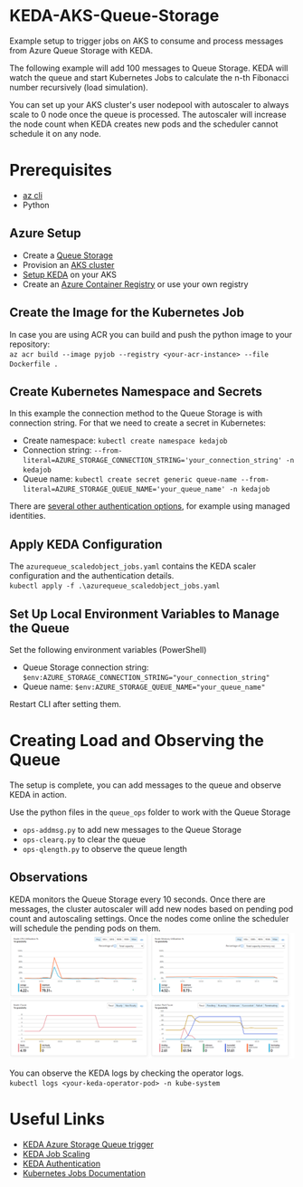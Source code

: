 # KEDA-AKS-Queue-Storage
Example setup to trigger jobs on AKS to consume and process messages from Azure Queue Storage with KEDA.  
  
The following example will add 100 messages to Queue Storage. KEDA will watch the queue and start Kubernetes Jobs to calculate the n-th Fibonacci number recursively (load simulation).

You can set up your AKS cluster's user nodepool with autoscaler to always scale to 0 node once the queue is processed. The autoscaler will increase the node count when KEDA creates new pods and the scheduler cannot schedule it on any node.

# Prerequisites
- [az cli](https://learn.microsoft.com/en-us/cli/azure/install-azure-cli)  
- Python
## Azure Setup
- Create a [Queue Storage](https://learn.microsoft.com/en-us/azure/storage/queues/storage-quickstart-queues-portal)
- Provision an [AKS cluster](https://learn.microsoft.com/en-us/azure/aks/learn/quick-kubernetes-deploy-cli)
- [Setup KEDA](https://learn.microsoft.com/en-us/azure/aks/keda-deploy-add-on-cli) on your AKS
- Create an [Azure Container Registry](https://learn.microsoft.com/en-us/azure/container-registry/container-registry-get-started-portal?tabs=azure-cli) or use your own registry

## Create the Image for the Kubernetes Job
In case you are using ACR you can build and push the python image to your repository:  
`az acr build --image pyjob --registry <your-acr-instance> --file Dockerfile .
` 

## Create Kubernetes Namespace and Secrets
In this example the connection method to the Queue Storage is with connection string. For that we need to create a secret in Kubernetes:  
- Create namespace: `kubectl create namespace kedajob` 
- Connection string: `--from-literal=AZURE_STORAGE_CONNECTION_STRING='your_connection_string' -n kedajob`  
- Queue name: `kubectl create secret generic queue-name --from-literal=AZURE_STORAGE_QUEUE_NAME='your_queue_name' -n kedajob`

There are [several other authentication options](https://keda.sh/docs/2.11/concepts/authentication), for example using managed identities.

## Apply KEDA Configuration
The `azurequeue_scaledobject_jobs.yaml` contains the KEDA scaler configuration and the authentication details.  
`kubectl apply -f .\azurequeue_scaledobject_jobs.yaml`


## Set Up Local Environment Variables to Manage the Queue
Set the following environment variables (PowerShell)  
- Queue Storage connection string: `$env:AZURE_STORAGE_CONNECTION_STRING="your_connection_string"`
- Queue name: `$env:AZURE_STORAGE_QUEUE_NAME="your_queue_name"`

Restart CLI after setting them.

# Creating Load and Observing the Queue
The setup is complete, you can add messages to the queue and observe KEDA in action. 
  
Use the python files in the `queue_ops` folder to work with the Queue Storage
- `ops-addmsg.py` to add new messages to the Queue Storage
- `ops-clearq.py` to clear the queue
- `ops-qlength.py` to observe the queue length

## Observations
KEDA monitors the Queue Storage every 10 seconds. Once there are messages, the cluster autoscaler will add new nodes based on pending pod count and autoscaling settings. Once the nodes come online the scheduler will schedule the pending pods on them. 
![alt text](image.png)

You can observe the KEDA logs by checking the operator logs.  
`kubectl logs <your-keda-operator-pod> -n kube-system`


# Useful Links
- [KEDA Azure Storage Queue trigger](https://keda.sh/docs/2.12/scalers/azure-storage-queue/)
- [KEDA Job Scaling](https://keda.sh/docs/2.11/concepts/scaling-jobs/)
- [KEDA Authentication](https://keda.sh/docs/2.11/concepts/authentication/)
- [Kubernetes Jobs Documentation](https://kubernetes.io/docs/concepts/workloads/controllers/job/)



